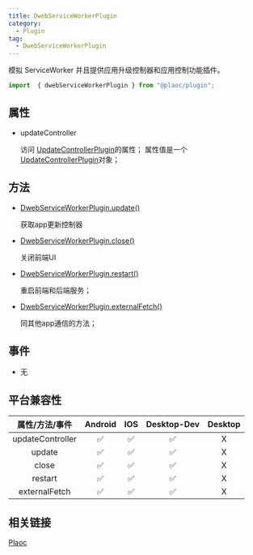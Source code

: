 ```yaml
---
title: DwebServiceWorkerPlugin
category:
  - Plugin
tag:
  - DwebServiceWorkerPlugin
---
```


模拟 ServiceWorker 并且提供应用升级控制器和应用控制功能插件。

```js
import  { dwebServiceWorkerPlugin } from "@plaoc/plugin";
```

## 属性

  - updateController

    访问 [UpdateControllerPlugin](../update-controller/index.md)的属性；
    属性值是一个 [UpdateControllerPlugin](../update-controller/index.md)对象；

## 方法

  - [DwebServiceWorkerPlugin.update()](./update.md)

    获取app更新控制器

  - [DwebServiceWorkerPlugin.close()](./close.md)

    关闭前端UI

  - [DwebServiceWorkerPlugin.restart()](./restart.md)

    重启前端和后端服务；

  - [DwebServiceWorkerPlugin.externalFetch()](./external-fetch.md)

    同其他app通信的方法；
 

## 事件

  - 无

## 平台兼容性

| 属性/方法/事件      | Android | IOS | Desktop-Dev | Desktop |
|:-----------------:|:-------:|:---:|:-----------:|:-------:|
| updateController  | ✅      | ✅  | ✅           | X       |
| update            | ✅      | ✅  | ✅           | X       |
| close             | ✅      | ✅  | ✅           | X       |
| restart           | ✅      | ✅  | ✅           | X       |
| externalFetch     | ✅      | ✅  | ✅           | X       |

## 相关链接

[Plaoc](../../)


